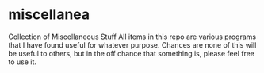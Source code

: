# miscellanea
Collection of Miscellaneous Stuff
All items in this repo are various programs that I have found useful for whatever purpose. 
Chances are none of this will be useful to others, but in the off chance that something is, please feel free to use it.
